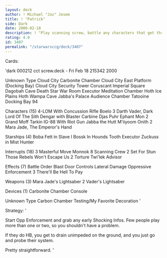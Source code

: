 ```yaml
---
layout: deck
author: ! Michael "Joz" Josem
title: ! "Patrick"
side: Dark
date: 2000-02-18
description: ! "Play scanning screw, battle any characters that get through etc."
rating: 4.0
id: 3407
permalink: "/starwarsccg/deck/3407"
---
```

Cards: 

'dark 000212 cct screw.deck - Fri Feb 18 215342 2000


Unknown Type
       Cloud City Carbonite Chamber
       Cloud City East Platform (Docking Bay)
       Cloud City Security Tower
       Coruscant Imperial Square
       Dagobah Cave
       Death Star War Room
       Executor Meditation Chamber
       Hoth Ice Plains
       Hoth Wampa Cave
       Jabba's Palace Audience Chamber
       Tatooine Docking Bay 94

Characters (15)
       4-LOM With Concussion Rifle
       Boelo
     3 Darth Vader, Dark Lord Of The Sith
       Dengar with Blaster Carbine
       Djas Puhr
       Ephant Mon
     2 Grand Moff Tarkin
       IG-88 With Riot Gun
       Jabba the Hutt
       M'iiyoom Onith
     2 Mara Jade, The Emperor's Hand

Starships (4)
       Boba Fett in Slave I
       Bossk In Hounds Tooth
       Executor
       Zuckuss in Mist Hunter

Interrupts (18)
     3 Masterful Move
       Monnok
     8 Scanning Crew
     2 Set For Stun
       Those Rebels Won't Escape Us
     2 Torture
       Twi'lek Advisor

Effects (7)
       Battle Order
       Blast Door Controls
       Lateral Damage
       Oppressive Enforcement
     3 There'll Be Hell To Pay

Weapons (3)
       Mara Jade's Lightsaber
     2 Vader's Lightsaber

Devices (1)
       Carbonite Chamber Console

Unknown Type
       Carbon Chamber Testing/My Favorite Decoration
'

Strategy: '

Start Opp Enforcement and grab any early Shocking Infos.  Few people play more than one or two, so you shouldn't have a problem.

If they do HB, you get to drain unimpeded on the ground, and you just go and probe their system.

Pretty straightforward. '
